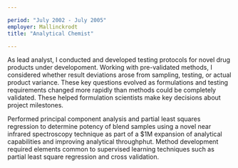 ```yaml
---

period: "July 2002 - July 2005"
employer: Mallinckrodt
title: "Analytical Chemist"

---
```


As lead analyst, I conducted and developed testing protocols for novel drug products under developoment.  Working with pre-validated methods, I considered whether result deviations arose from sampling, testing, or actual product variance.  These key questions evolved as formulations and testing requirements changed more rapidly than methods could be completely validated.  These helped formulation scientists make key decisions about project milestones.  

Performed principal component analysis and partial least squares regression to determine potency of blend samples using a novel near infrared spectroscopy technique as part of a $1M expansion of analytical capabilities and improving analytical throughphut.  Method development required elements common to supervised learning techniques such as partial least square regression and cross validation.  


